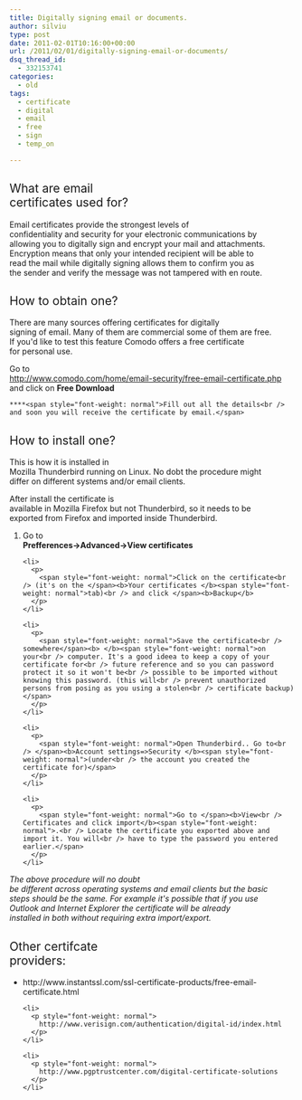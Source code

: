```yaml
---
title: Digitally signing email or documents.
author: silviu
type: post
date: 2011-02-01T10:16:00+00:00
url: /2011/02/01/digitally-signing-email-or-documents/
dsq_thread_id:
  - 332153741
categories:
  - old
tags:
  - certificate
  - digital
  - email
  - free
  - sign
  - temp_on

---
```

<h2 class="western" style="font-weight: normal">
  What are email<br /> certificates used for?
</h2>

<p align="JUSTIFY">
  Email certificates provide the strongest levels of<br /> confidentiality and security for your electronic communications by<br /> allowing you to digitally sign and encrypt your mail and attachments.<br /> Encryption means that only your intended recipient will be able to<br /> read the mail while digitally signing allows them to confirm you as<br /> the sender and verify the message was not tampered with en route.
</p>

<h2 class="western" style="font-weight: normal">
  How to obtain one?
</h2>

There are many sources offering certificates for digitally  
signing of email. Many of them are commercial some of them are free.  
If you'd like to test this feature Comodo offers a free certificate  
for personal use.

Go to  
http://www.comodo.com/home/email-security/free-email-certificate.php  
and click on **Free Download**

	****<span style="font-weight: normal">Fill out all the details<br /> and soon you will receive the certificate by email.</span>

<h2 class="western" style="font-weight: normal">
  How to install one?
</h2>

<p style="font-weight: normal">
  This is how it is installed in<br /> Mozilla Thunderbird running on Linux. No dobt the procedure might<br /> differ on different systems and/or email clients.
</p>

<p style="font-weight: normal">
  After install the certificate is<br /> available in Mozilla Firefox but not Thunderbird, so it needs to be<br /> exported from Firefox and imported inside Thunderbird.
</p>

<p style="font-weight: normal">
  <ol>
    <li>
      <p>
        <span style="font-weight: normal">Go to<br /> </span><b>Prefferences->Advanced->View certificates</b>
      </p>
    </li>
    
    <li>
      <p>
        <span style="font-weight: normal">Click on the certificate<br /> (it's on the </span><b>Your certificates </b><span style="font-weight: normal">tab)<br /> and click </span><b>Backup</b>
      </p>
    </li>
    
    <li>
      <p>
        <span style="font-weight: normal">Save the certificate<br /> somewhere</span><b> </b><span style="font-weight: normal">on your<br /> computer. It's a good ideea to keep a copy of your certificate for<br /> future reference and so you can password protect it so it won't be<br /> possible to be imported without knowing this password. (this will<br /> prevent unauthorized persons from posing as you using a stolen<br /> certificate backup)</span>
      </p>
    </li>
    
    <li>
      <p>
        <span style="font-weight: normal">Open Thunderbird.. Go to<br /> </span><b>Account settings=>Security </b><span style="font-weight: normal">(under<br /> the account you created the certificate for)</span>
      </p>
    </li>
    
    <li>
      <p>
        <span style="font-weight: normal">Go to </span><b>View<br /> Certificates and click import</b><span style="font-weight: normal">.<br /> Locate the certificate you exported above and import it. You will<br /> have to type the password you entered earlier.</span>
      </p>
    </li>
  </ol>
  
  <p style="font-weight: normal">
    <i> The above procedure will no doubt<br /> be different across operating systems and email clients but the basic<br /> steps should be the same. For example it's possible that if you use<br /> Outlook and Internet Explorer the certificate will be already<br /> installed in both without requiring extra import/export.</i>
  </p>
  
  <h2 class="western" style="font-weight: normal">
    Other certifcate<br /> providers:
  </h2>
  
  <ul>
    <li>
      <p style="font-weight: normal">
        http://www.instantssl.com/ssl-certificate-products/free-email-certificate.html
      </p>
    </li>
    
    <li>
      <p style="font-weight: normal">
        http://www.verisign.com/authentication/digital-id/index.html
      </p>
    </li>
    
    <li>
      <p style="font-weight: normal">
        http://www.pgptrustcenter.com/digital-certificate-solutions
      </p>
    </li>
  </ul>